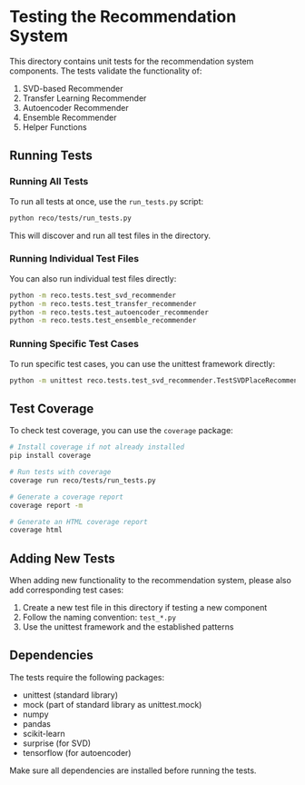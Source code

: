 # Testing the Recommendation System

This directory contains unit tests for the recommendation system components. The tests validate the functionality of:

1. SVD-based Recommender
2. Transfer Learning Recommender
3. Autoencoder Recommender
4. Ensemble Recommender
5. Helper Functions

## Running Tests

### Running All Tests

To run all tests at once, use the `run_tests.py` script:

```bash
python reco/tests/run_tests.py
```

This will discover and run all test files in the directory.

### Running Individual Test Files

You can also run individual test files directly:

```bash
python -m reco.tests.test_svd_recommender
python -m reco.tests.test_transfer_recommender
python -m reco.tests.test_autoencoder_recommender
python -m reco.tests.test_ensemble_recommender
```

### Running Specific Test Cases

To run specific test cases, you can use the unittest framework directly:

```bash
python -m unittest reco.tests.test_svd_recommender.TestSVDPlaceRecommender.test_haversine_distance
```

## Test Coverage

To check test coverage, you can use the `coverage` package:

```bash
# Install coverage if not already installed
pip install coverage

# Run tests with coverage
coverage run reco/tests/run_tests.py

# Generate a coverage report
coverage report -m

# Generate an HTML coverage report
coverage html
```

## Adding New Tests

When adding new functionality to the recommendation system, please also add corresponding test cases:

1. Create a new test file in this directory if testing a new component
2. Follow the naming convention: `test_*.py`
3. Use the unittest framework and the established patterns

## Dependencies

The tests require the following packages:
- unittest (standard library)
- mock (part of standard library as unittest.mock)
- numpy
- pandas
- scikit-learn
- surprise (for SVD)
- tensorflow (for autoencoder)

Make sure all dependencies are installed before running the tests. 